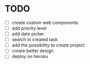 # TODO

- [ ] create custom web components
- [ ] add priority level
- [ ] add date picker
- [ ] search in created task
- [ ] add the possibility to create project
- [ ] create better design
- [ ] deploy on heroku